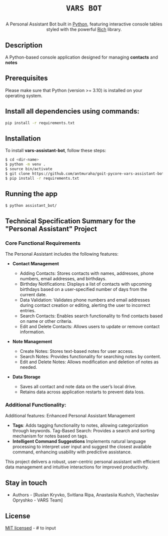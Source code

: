 
<!-- <p align="center">
 <a href="" target="blank"><img src="" width="200" alt="VARS BOT" /></a>
</p> -->

# <p align="center">```VARS BOT```</p>

<p align="center">A Personal Assistant Bot built in <a href="https://www.python.org/" target="_blanc">Python</a>, featuring interactive console tables styled with the powerful  <a href="https://rich.readthedocs.io/en/latest/tables.html" target="_blank">Rich</a> library.</p>


## Description

A Python-based console application designed for managing <strong>contacts</strong> and <strong>notes</strong>


## Prerequisites

Please make sure that Python (version >= 3.10) is installed on your operating system.


## Install all dependencies using commands:

```bash
pip install -r requirements.txt
```

## Installation

To install <strong>vars-assistant-bot</strong>, follow these steps:

```bash
$ cd <dir-name>
$ python -m venv .
$ source bin/activate
$ git clone https://github.com/antmuraha/goit-pycore-vars-assistant-bot.git
$ pip install -r requirements.txt
```

## Running the app

```bash
$ python assistant_bot/
```

## Technical Specification Summary for the "Personal Assistant" Project

### Core Functional Requirements
The Personal Assistant includes the following features:

- <strong>Contact Management</strong> 
    - Adding Contacts: Stores contacts with names, addresses, phone numbers, email addresses, and birthdays.
    - Birthday Notifications: Displays a list of contacts with upcoming birthdays based on a user-specified number of days from the current date.
    - Data Validation: Validates phone numbers and email addresses during contact creation or editing, alerting the user to incorrect entries.
    - Search Contacts: Enables search functionality to find contacts based on name or other criteria.
    - Edit and Delete Contacts: Allows users to update or remove contact information.

- <strong>Note Management</strong>
    - Create Notes: Stores text-based notes for user access.
    - Search Notes: Provides functionality for searching notes by content.
    - Edit and Delete Notes: Allows modification and deletion of notes as needed.

- <strong>Data Storage</strong>
    - Saves all contact and note data on the user’s local drive.
    - Retains data across application restarts to prevent data loss.

### Additional Functionality:
Additional features:
Enhanced Personal Assistant Management
- <strong>Tags</strong>:
Adds tagging functionality to notes, allowing categorization through keywords.
Tag-Based Search: Provides a search and sorting mechanism for notes based on tags.
- <strong>Intelligent Command Suggestions</strong>
Implements natural language processing to interpret user input and suggest the closest available command, enhancing usability with predictive assistance. 

This project delivers a robust, user-centric personal assistant with efficient data management and intuitive interactions for improved productivity.


## Stay in touch

- Authors - [Ruslan Kryvko, Svitlana Ripa, Anastasiia Kushch, Viacheslav Opryshko - VARS Team]


## License


[MIT licensed](LICENSE) - # to input 


